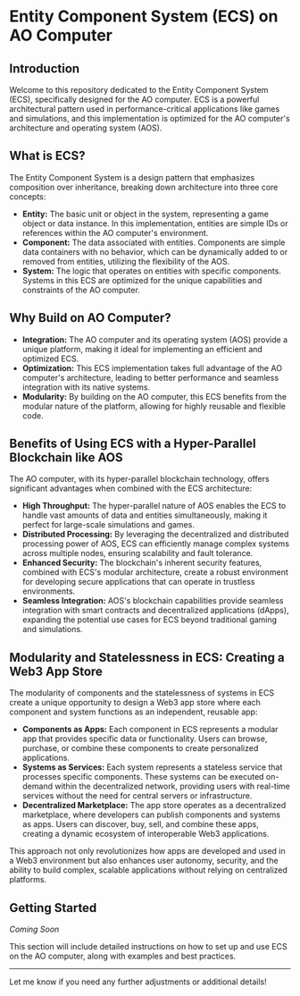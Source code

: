 # Entity Component System (ECS) on AO Computer

## Introduction

Welcome to this repository dedicated to the Entity Component System (ECS), specifically designed for the AO computer. ECS is a powerful architectural pattern used in performance-critical applications like games and simulations, and this implementation is optimized for the AO computer's architecture and operating system (AOS).

## What is ECS?

The Entity Component System is a design pattern that emphasizes composition over inheritance, breaking down architecture into three core concepts:

- **Entity:** The basic unit or object in the system, representing a game object or data instance. In this implementation, entities are simple IDs or references within the AO computer's environment.
- **Component:** The data associated with entities. Components are simple data containers with no behavior, which can be dynamically added to or removed from entities, utilizing the flexibility of the AOS.
- **System:** The logic that operates on entities with specific components. Systems in this ECS are optimized for the unique capabilities and constraints of the AO computer.

## Why Build on AO Computer?

- **Integration:** The AO computer and its operating system (AOS) provide a unique platform, making it ideal for implementing an efficient and optimized ECS.
- **Optimization:** This ECS implementation takes full advantage of the AO computer's architecture, leading to better performance and seamless integration with its native systems.
- **Modularity:** By building on the AO computer, this ECS benefits from the modular nature of the platform, allowing for highly reusable and flexible code.

## Benefits of Using ECS with a Hyper-Parallel Blockchain like AOS

The AO computer, with its hyper-parallel blockchain technology, offers significant advantages when combined with the ECS architecture:

- **High Throughput:** The hyper-parallel nature of AOS enables the ECS to handle vast amounts of data and entities simultaneously, making it perfect for large-scale simulations and games.
- **Distributed Processing:** By leveraging the decentralized and distributed processing power of AOS, ECS can efficiently manage complex systems across multiple nodes, ensuring scalability and fault tolerance.
- **Enhanced Security:** The blockchain's inherent security features, combined with ECS's modular architecture, create a robust environment for developing secure applications that can operate in trustless environments.
- **Seamless Integration:** AOS's blockchain capabilities provide seamless integration with smart contracts and decentralized applications (dApps), expanding the potential use cases for ECS beyond traditional gaming and simulations.

## Modularity and Statelessness in ECS: Creating a Web3 App Store

The modularity of components and the statelessness of systems in ECS create a unique opportunity to design a Web3 app store where each component and system functions as an independent, reusable app:

- **Components as Apps:** Each component in ECS represents a modular app that provides specific data or functionality. Users can browse, purchase, or combine these components to create personalized applications.
- **Systems as Services:** Each system represents a stateless service that processes specific components. These systems can be executed on-demand within the decentralized network, providing users with real-time services without the need for central servers or infrastructure.
- **Decentralized Marketplace:** The app store operates as a decentralized marketplace, where developers can publish components and systems as apps. Users can discover, buy, sell, and combine these apps, creating a dynamic ecosystem of interoperable Web3 applications.

This approach not only revolutionizes how apps are developed and used in a Web3 environment but also enhances user autonomy, security, and the ability to build complex, scalable applications without relying on centralized platforms.

## Getting Started

*Coming Soon*

This section will include detailed instructions on how to set up and use ECS on the AO computer, along with examples and best practices.

---

Let me know if you need any further adjustments or additional details!
